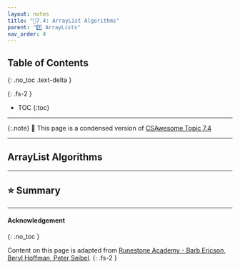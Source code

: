 ```yaml
---
layout: notes
title: "📓7.4: ArrayList Algorithms" 
parent: "7️⃣ ArrayLists"
nav_order: 4
---
```


## Table of Contents
{: .no_toc .text-delta }

{: .fs-2 }
- TOC
{:toc}

---

{:.note}
📖 This page is a condensed version of [CSAwesome Topic 7.4](https://runestone.academy/ns/books/published/csawesome/Unit7-ArrayList/topic-7-4-arraylist-algorithms.html?mode=browsing) 

---

## ArrayList Algorithms


---

## ⭐️ Summary



---

#### Acknowledgement
{: .no_toc }

Content on this page is adapted from [Runestone Academy - Barb Ericson, Beryl Hoffman, Peter Seibel](https://runestone.academy/ns/books/published/csawesome/index.html?mode=browsing).
{: .fs-2 }
